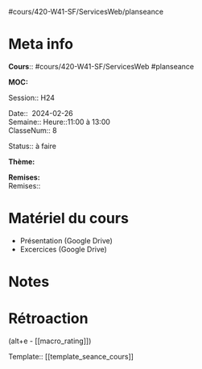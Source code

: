 #cours/420-W41-SF/ServicesWeb/planseance
# Meta info

**Cours**:: #cours/420-W41-SF/ServicesWeb #planseance

**MOC:** 

Session:: H24

Date::  2024-02-26  
Semaine:: 
Heure::11:00 à 13:00  
ClasseNum:: 8

Status:: <span class="chip not-ready">à faire</span> 

**Thème:**

**Remises:**  
Remises::

# Matériel du cours
* Présentation (Google Drive)
* Excercices (Google Drive)

# Notes

# Rétroaction
(alt+e - [[macro_rating]])

Template:: [[template_seance_cours]]